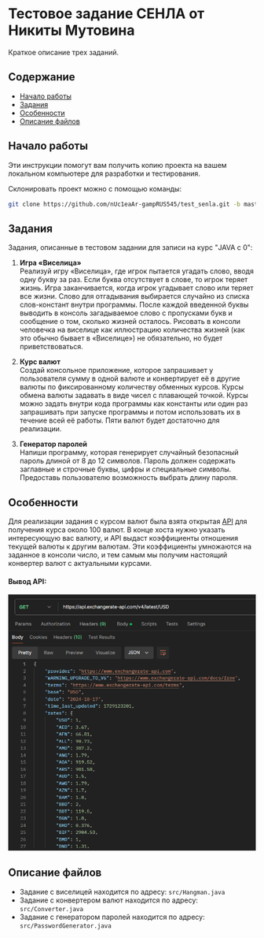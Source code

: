 
# Тестовое задание СЕНЛА от Никиты Мутовина

Краткое описание трех заданий.

## Содержание

- [Начало работы](#начало-работы)
- [Задания](#задания)
- [Особенности](#особенности)
- [Описание файлов](#описание-файлов)

## Начало работы

Эти инструкции помогут вам получить копию проекта на вашем локальном компьютере для разработки и тестирования.

Склонировать проект можно с помощью команды:

```bash
git clone https://github.com/nUc1eaAr-gampRUS545/test_senla.git -b master
```

## Задания

Задания, описанные в тестовом задании для записи на курс "JAVA с 0":

1. **Игра «Виселица»**  
   Реализуй игру «Виселица», где игрок пытается угадать слово, вводя одну букву за раз. Если буква отсутствует в слове, то игрок теряет жизнь. Игра заканчивается, когда игрок угадывает слово или теряет все жизни. Слово для отгадывания выбирается случайно из списка слов-констант внутри программы. После каждой введенной буквы выводить в консоль загадываемое слово с пропусками букв и сообщение о том, сколько жизней осталось. Рисовать в консоли человечка на виселице как иллюстрацию количества жизней (как это обычно бывает в «Виселице») не обязательно, но будет приветствоваться.

2. **Курс валют**  
   Создай консольное приложение, которое запрашивает у пользователя сумму в одной валюте и конвертирует её в другие валюты по фиксированному количеству обменных курсов. Курсы обмена валюты задавать в виде чисел с плавающей точкой. Курсы можно задать внутри кода программы как константы или один раз запрашивать при запуске программы и потом использовать их в течение всей её работы. Пяти валют будет достаточно для реализации.

3. **Генератор паролей**  
   Напиши программу, которая генерирует случайный безопасный пароль длиной от 8 до 12 символов. Пароль должен содержать заглавные и строчные буквы, цифры и специальные символы. Предоставь пользователю возможность выбрать длину пароля.

## Особенности

Для реализации задания с курсом валют была взята открытая [API](https://api.exchangerate-api.com/v4/latest/USD) для получения курса около 100 валют. В конце хоста нужно указать интересующую вас валюту, и API выдаст коэффициенты отношения текущей валюты к другим валютам. Эти коэффициенты умножаются на заданное в консоли число, и тем самым мы получим настоящий конвертер валют с актуальными курсами.

#### Вывод API:
![Вывод API](img_2.png)

## Описание файлов

- Задание с виселицей находится по адресу: `src/Hangman.java`
- Задание с конвертером валют находится по адресу: `src/Converter.java`
- Задание с генератором паролей находится по адресу: `src/PasswordGenerator.java`
